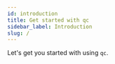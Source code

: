 ```yaml
---
id: introduction
title: Get started with qc
sidebar_label: Introduction
slug: /
---
```


Let's get you started with using `qc`. 